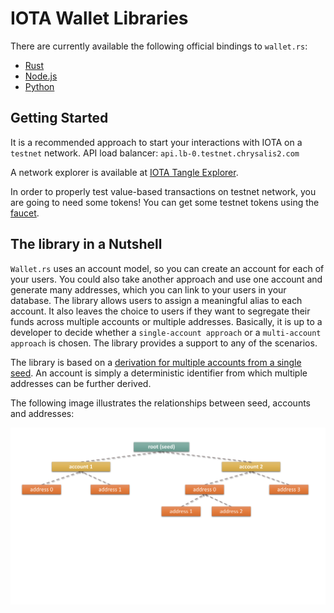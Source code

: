 # IOTA Wallet Libraries

There are currently available the following official bindings to `wallet.rs`:
- [Rust](rust/README.md) 
- [Node.js](nodejs/README.md) 
- [Python](python/README.md)

## Getting Started
It is a recommended approach to start your interactions with IOTA on a `testnet` network.  API load balancer: `api.lb-0.testnet.chrysalis2.com`  

A network explorer is available at [IOTA Tangle Explorer](https://explorer.iota.org/testnet).

In order to properly test value-based transactions on testnet network, you are going to need some tokens! You can get some testnet tokens using the [faucet](https://faucet.testnet.chrysalis2.com/).

## The library in a Nutshell
`Wallet.rs` uses an account model, so you can create an account for each of your users. You could also take another approach and use one account and generate many addresses, which you can link to your users in your database. The library allows users to assign a meaningful alias to each account. It also leaves the choice to users if they want to segregate their funds across multiple accounts or multiple addresses. Basically, it is up to a developer to decide whether a `single-account approach` or a `multi-account approach` is chosen. The library provides a support to any of the scenarios.

The library is based on a [derivation for multiple accounts from a single seed](https://chrysalis.docs.iota.org/guides/dev_guide.html#addresskey-space). An account is simply a deterministic identifier from which multiple addresses can be further derived. 

The following image illustrates the relationships between seed, accounts and addresses:

![accounts](../../static/img/libraries/accounts_addresses.svg)